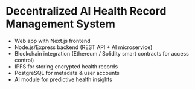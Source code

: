# Decentralized AI Health Record Management System
- Web app with Next.js frontend
- Node.js/Express backend (REST API + AI microservice)
- Blockchain integration (Ethereum / Solidity smart contracts for access control)
- IPFS for storing encrypted health records
- PostgreSQL for metadata & user accounts
- AI module for predictive health insights
